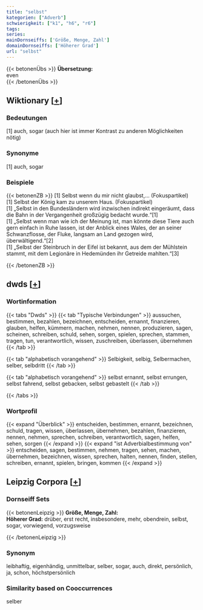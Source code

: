 ```yaml
---
title: "selbst"
kategorien: ["Adverb"]
schwierigkeit: ["k1", "h6", "r6"]
tags:
series:
mainDornseiffs: ['Größe, Menge, Zahl']
domainDornseiffs: ['Höherer Grad']
url: "selbst"
---
```


{{< betonenÜbs >}}
**Übersetzung:**  
even  
{{< /betonenÜbs >}}

## Wiktionary [[+](https://de.wiktionary.org/wiki/selbst)]

### Bedeutungen
[1] auch, sogar (auch hier ist immer Kontrast zu anderen Möglichkeiten nötig)  

### Synonyme
[1] auch, sogar  

### Beispiele
{{< betonenZB >}}
[1] Selbst wenn du mir nicht glaubst,… (Fokuspartikel)  
[1] Selbst der König kam zu unserem Haus. (Fokuspartikel)  
[1] „Selbst in den Bundesländern wird inzwischen indirekt eingeräumt, dass die Bahn in der Vergangenheit großzügig bedacht wurde.“[1]  
[1] „Selbst wenn man wie ich der Meinung ist, man könnte diese Tiere auch gern einfach in Ruhe lassen, ist der Anblick eines Wales, der an seiner Schwanzflosse, der Fluke, langsam an Land gezogen wird, überwältigend.“[2]  
[1] „Selbst der Steinbruch in der Eifel ist bekannt, aus dem der Mühlstein stammt, mit dem Legionäre in Hedemünden ihr Getreide mahlten.“[3]  

{{< /betonenZB >}}


## dwds [[+](https://www.dwds.de/wb/selbst)]

### Wortinformation
{{< tabs "Dwds" >}}
{{< tab "Typische Verbindungen" >}}
aussuchen, bestimmen, bezahlen, bezeichnen, entscheiden, ernannt, finanzieren, glauben, helfen, kümmern, machen, nehmen, nennen, produzieren, sagen, scheinen, schreiben, schuld, sehen, sorgen, spielen, sprechen, stammen, tragen, tun, verantwortlich, wissen, zuschreiben, überlassen, übernehmen
{{< /tab >}}

{{< tab "alphabetisch vorangehend" >}}
Selbigkeit, selbig, Selbermachen, selber, selbdritt
{{< /tab >}}

{{< tab "alphabetisch vorangehend" >}}
selbst ernannt, selbst errungen, selbst fahrend, selbst gebacken, selbst gebastelt
{{< /tab >}}

{{< /tabs >}}

### Wortprofil
{{< expand "Überblick" >}} entscheiden, bestimmen, ernannt, bezeichnen, schuld, tragen, wissen, überlassen, übernehmen, bezahlen, finanzieren, nennen, nehmen, sprechen, schreiben, verantwortlich, sagen, helfen, sehen, sorgen {{< /expand >}}
{{< expand "ist Adverbialbestimmung von" >}} entscheiden, sagen, bestimmen, nehmen, tragen, sehen, machen, übernehmen, bezeichnen, wissen, sprechen, halten, nennen, finden, stellen, schreiben, ernannt, spielen, bringen, kommen {{< /expand >}}

## Leipzig Corpora [[+](https://corpora.uni-leipzig.de/en/res?word=selbst&corpusId=deu_newscrawl-public_2018)]

### Dornseiff Sets
{{< betonenLeipzig >}}
**Größe, Menge, Zahl:**  
**Höherer Grad:** drüber, erst recht, insbesondere, mehr, obendrein, selbst, sogar, vorwiegend, vorzugsweise  

{{< /betonenLeipzig >}}

### Synonym
leibhaftig, eigenhändig, unmittelbar, selber, sogar, auch, direkt, persönlich, ja, schon, höchstpersönlich


### Similarity based on Cooccurrences
selber

